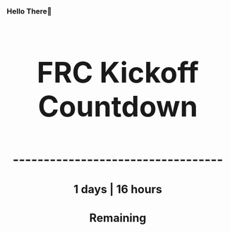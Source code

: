 ### Hello There👋

<!---START-TIMER--->
<h3 align='center' style='font-size: 64px;'>FRC Kickoff Countdown</h3>
<h3 align='center' style='font-size: 30px;'>----------------------------------</h3>
<h3 align='center' style='font-size: 25px;'>1 days | 16 hours</h3>
<h3 align='center' style='font-size: 25px;'>Remaining</h3>
<!---END-TIMER--->
